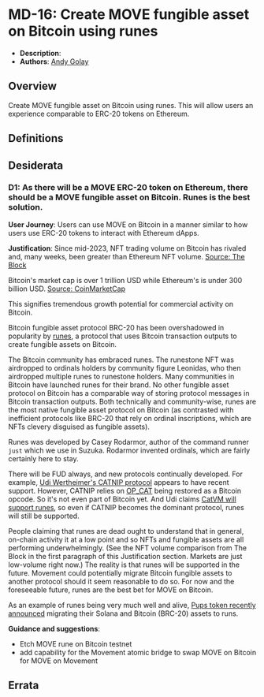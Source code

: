 # MD-16: Create MOVE fungible asset on Bitcoin using runes
- **Description**: 
- **Authors**: [Andy Golay](mailto:andy.golay@movementlabs.xyz)

## Overview
Create MOVE fungible asset on Bitcoin using runes. This will allow users an experience comparable to ERC-20 tokens on Ethereum.

## Definitions

## Desiderata

### D1: As there will be a MOVE ERC-20 token on Ethereum, there should be a MOVE fungible asset on Bitcoin. Runes is the best solution.
**User Journey**: Users can use MOVE on Bitcoin in a manner similar to how users use ERC-20 tokens to interact with Ethereum dApps.

**Justification**: Since mid-2023, NFT trading volume on Bitcoin has rivaled and, many weeks, been greater than Ethereum NFT volume. [Source: The Block](https://www.theblock.co/data/nft-non-fungible-tokens/nft-overview/nft-trade-volume-by-chain) 

Bitcoin's market cap is over 1 trillion USD while Ethereum's is under 300 billion USD. [Source: CoinMarketCap](https://coinmarketcap.com/)

This signifies tremendous growth potential for commercial activity on Bitcoin.

Bitcoin fungible asset protocol BRC-20 has been overshadowed in popularity by [runes](https://docs.ordinals.com/runes.html), a protocol that uses Bitcoin transaction outputs to create fungible assets on Bitcoin. 

The Bitcoin community has embraced runes. The runestone NFT was airdropped to ordinals holders by community figure Leonidas, who then airdropped multiple runes to runestone holders. Many communities in Bitcoin have launched runes for their brand. No other fungible asset protocol on Bitcoin has a comparable way of storing protocol messages in Bitcoin transaction outputs. Both technically and community-wise, runes are the most native fungible asset protocol on Bitcoin (as contrasted with inefficient protocols like BRC-20 that rely on ordinal inscriptions, which are NFTs clevery disguised as fungible assets). 

Runes was developed by Casey Rodarmor, author of the command runner `just` which we use in Suzuka. Rodarmor invented ordinals, which are fairly certainly here to stay. 

There will be FUD always, and new protocols continually developed. For example, [Udi Wertheimer's CATNIP protocol](https://x.com/udiWertheimer/status/1833667484915737034) appears to have recent support. However, CATNIP relies on [OP_CAT](https://github.com/bip420/bip420) being restored as a Bitcoin opcode. So it's not even part of Bitcoin yet. And Udi claims [CatVM will support runes](https://x.com/udiWertheimer/status/1833685416362336476), so even if CATNIP becomes the dominant protocol, runes will still be supported.

People claiming that runes are dead ought to understand that in general, on-chain activity it at a low point and so NFTs and fungible assets are all performing underwhelmingly. (See the NFT volume comparison from The Block in the first paragraph of this Justification section. Markets are just low-volume right now.) The reality is that runes will be supported in the future. Movement could potentially migrate Bitcoin fungible assets to another protocol should it seem reasonable to do so. For now and the foreseeable future, runes are the best bet for MOVE on Bitcoin.

As an example of runes being very much well and alive, [Pups token recently announced](https://x.com/PupsToken/status/1832831489840443579) migrating their Solana and Bitcoin (BRC-20) assets to runs.

**Guidance and suggestions**:
- Etch MOVE rune on Bitcoin testnet 
- add capability for the Movement atomic bridge to swap MOVE on Bitcoin for MOVE on Movement

## Errata

